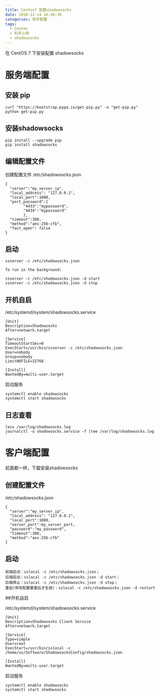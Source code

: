 ```yaml
---
title: Centos7 配置shadowsocks
date: 2018-12-14 16:36:30
categories: 软件配置
tags:
  - Centos
  - 科学上网
  - shadowsocks
---
```

在 CentOS 7 下安装配置 shadowsocks
<!--more-->

# 服务端配置

## 安装 pip

```
curl "https://bootstrap.pypa.io/get-pip.py" -o "get-pip.py"
python get-pip.py
```

## 安装shadowsocks

```
pip install --upgrade pip
pip install shadowsocks
```

## 编辑配置文件

创建配置文件 /etc/shadowsocks.json
```
{
  "server":"my_server_ip",
  "local_address": "127.0.0.1",
  "local_port":1080,
  "port_password":{
        "4433":"mypassword",
        "4434":"mypassword"
        },
  "timeout":300,
  "method":"aes-256-cfb",
  "fast_open": false
}
```
## 启动

```
ssserver -c /etc/shadowsocks.json

To run in the background:

ssserver -c /etc/shadowsocks.json -d start
ssserver -c /etc/shadowsocks.json -d stop
```

## 开机自启

/etc/systemd/system/shadowsocks.service
```
[Unit]
Description=Shadowsocks
After=network.target

[Service]
TimeoutStartSec=0
ExecStart=/usr/bin/ssserver -c /etc/shadowsocks.json
User=nobody
Group=nobody
LimitNOFILE=32768

[Install]
WantedBy=multi-user.target
```

启动服务
```
systemctl enable shadowsocks
systemctl start shadowsocks
```
## 日志查看

```
less /var/log/shadowsocks.log
journalctl -u shadowsocks.service -f |tee /var/log/shadowsocks.log
```

# 客户端配置

前面都一样，下载安装shadowsocks

## 创建配置文件

/etc/shadowsocks.json

```
{
  "server":"my_server_ip",
  "local_address": "127.0.0.1",
  "local_port":1080,
  "server_port":my_server_port,
  "password":"my_password",
  "timeout":300,
  "method":"aes-256-cfb"
}
```
## 启动

```
前端启动：sslocal -c /etc/shadowsocks.json；
后端启动：sslocal -c /etc/shadowsocks.json -d start；
后端停止：sslocal -c /etc/shadowsocks.json -d stop；
重启(修改配置要重启才生效)：sslocal -c /etc/shadowsocks.json -d restart
```

##开机自启

/etc/systemd/system/shadowsocks.service

```
[Unit]
Description=Shadowsocks Client Service
After=network.target

[Service]
Type=simple
User=root
ExecStart=/usr/bin/sslocal -c /home/xx/Software/ShadowsocksConfig/shadowsocks.json

[Install]
WantedBy=multi-user.target
```
启动服务

```
systemctl enable shadowsocks
systemctl start shadowsocks
```
